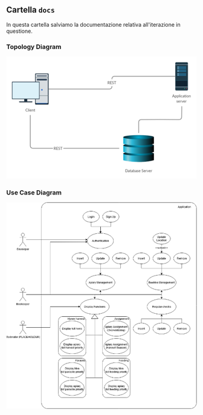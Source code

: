 ## Cartella `docs`
In questa cartella salviamo la documentazione relativa all'iterazione in questione.

### Topology Diagram

![Image of Yaktocat](https://github.com/buzzy-bee-2020/envisioning/blob/main/docs/Envisioning%20-%20Topology%20Diagram.png)


### Use Case Diagram

![Image of Yaktocat](https://github.com/buzzy-bee-2020/envisioning/blob/main/docs/useCaseDiag.png)
